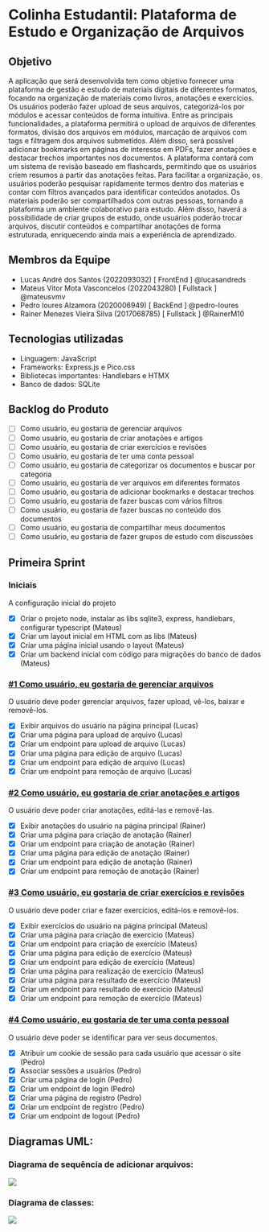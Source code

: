 # Colinha Estudantil: Plataforma de Estudo e Organização de Arquivos

## Objetivo

A aplicação que será desenvolvida tem como objetivo fornecer uma plataforma de gestão e estudo de materiais digitais de diferentes formatos, focando na organização de materiais como livros, anotações e exercícios. Os usuários poderão fazer upload de seus arquivos, categorizá-los por módulos e acessar conteúdos de forma intuitiva. Entre as principais funcionalidades, a plataforma permitirá o upload de arquivos de diferentes formatos, divisão dos arquivos em módulos, marcação de arquivos com tags e filtragem dos arquivos submetidos. Além disso, será possível adicionar bookmarks em páginas de interesse em PDFs, fazer anotações e destacar trechos importantes nos documentos. A plataforma contará com um sistema de revisão baseado em flashcards, permitindo que os usuários criem resumos a partir das anotações feitas. Para facilitar a organização, os usuários poderão pesquisar rapidamente termos dentro dos materias e contar com filtros avançados para identificar conteúdos anotados. Os materiais poderão ser compartilhados com outras pessoas, tornando a plataforma um ambiente colaborativo para estudo. Além disso, haverá a possibilidade de criar grupos de estudo, onde usuários poderão trocar arquivos, discutir conteúdos e compartilhar anotações de forma estruturada, enriquecendo ainda mais a experiência de aprendizado.

## Membros da Equipe

- Lucas André dos Santos (2022093032) [ FrontEnd ] @lucasandreds 
- Mateus Vitor Mota Vasconcelos (2022043280) [ Fullstack ] @mateusvmv
- Pedro loures Alzamora (2020006949) [ BackEnd ] @pedro-loures
- Rainer Menezes Vieira Silva (2017068785) [ Fullstack ] @RainerM10

## Tecnologias utilizadas

- Linguagem: JavaScript
- Frameworks: Express.js e Pico.css
- Bibliotecas importantes: Handlebars e HTMX
- Banco de dados: SQLite

## Backlog do Produto

- [ ] Como usuário, eu gostaria de gerenciar arquivos
- [ ] Como usuário, eu gostaria de criar anotações e artigos
- [ ] Como usuário, eu gostaria de criar exercícios e revisões
- [ ] Como usuário, eu gostaria de ter uma conta pessoal
- [ ] Como usuário, eu gostaria de categorizar os documentos e buscar por categoria
- [ ] Como usuário, eu gostaria de ver arquivos em diferentes formatos
- [ ] Como usuário, eu gostaria de adicionar bookmarks e destacar trechos
- [ ] Como usuário, eu gostaria de fazer buscas com vários filtros
- [ ] Como usuário, eu gostaria de fazer buscas no conteúdo dos documentos
- [ ] Como usuário, eu gostaria de compartilhar meus documentos
- [ ] Como usuário, eu gostaria de fazer grupos de estudo com discussões

## Primeira Sprint

### Iniciais
A configuração inicial do projeto
- [x] Criar o projeto node, instalar as libs sqlite3, express, handlebars, configurar typescript (Mateus)
- [x] Criar um layout inicial em HTML com as libs (Mateus)
- [x] Criar uma página inicial usando o layout (Mateus)
- [x] Criar um backend inicial com código para migrações do banco de dados (Mateus)

### [#1 Como usuário, eu gostaria de gerenciar arquivos](https://github.com/lucasandreds/Trabalho_Engenharia_Software/issues/1)
O usuário deve poder gerenciar arquivos, fazer upload, vê-los, baixar e removê-los.
- [x] Exibir arquivos do usuário na página principal (Lucas)
- [x] Criar uma página para upload de arquivo (Lucas)
- [x] Criar um endpoint para upload de arquivo (Lucas)
- [x] Criar uma página para edição de arquivo (Lucas)
- [x] Criar um endpoint para edição de arquivo (Lucas)
- [x] Criar um endpoint para remoção de arquivo (Lucas)

### [#2 Como usuário, eu gostaria de criar anotações e artigos](https://github.com/lucasandreds/Trabalho_Engenharia_Software/issues/4)
O usuário deve poder criar anotações, editá-las e removê-las.
- [x] Exibir anotações do usuário na página principal (Rainer)
- [x] Criar uma página para criação de anotação (Rainer)
- [x] Criar um endpoint para criação de anotação (Rainer)
- [x] Criar uma página para edição de anotação (Rainer)
- [x] Criar um endpoint para edição de anotação (Rainer)
- [x] Criar um endpoint para remoção de anotação (Rainer)

### [#3 Como usuário, eu gostaria de criar exercícios e revisões](https://github.com/lucasandreds/Trabalho_Engenharia_Software/issues/3)
O usuário deve poder criar e fazer exercícios, editá-los e removê-los.
- [x] Exibir exercícios do usuário na página principal (Mateus)
- [x] Criar uma página para criação de exercício (Mateus)
- [x] Criar um endpoint para criação de exercício (Mateus)
- [x] Criar uma página para edição de exercício (Mateus)
- [x] Criar um endpoint para edição de exercício (Mateus)
- [x] Criar uma página para realização de exercício (Mateus)
- [x] Criar uma página para resultado de exercício (Mateus)
- [x] Criar um endpoint para resultado de exercício (Mateus)
- [x] Criar um endpoint para remoção de exercício (Mateus)

### [#4 Como usuário, eu gostaria de ter uma conta pessoal](https://github.com/lucasandreds/Trabalho_Engenharia_Software/issues/2)
O usuário deve poder se identificar para ver seus documentos.
- [x] Atribuir um cookie de sessão para cada usuário que acessar o site (Pedro)
- [x] Associar sessões a usuários (Pedro)
- [x] Criar uma página de login (Pedro)
- [x] Criar um endpoint de login (Pedro)
- [x] Criar uma página de registro (Pedro)
- [x] Criar um endpoint de registro (Pedro)
- [x] Criar um endpoint de logout (Pedro)

## Diagramas UML:

### Diagrama de sequência de adicionar arquivos:

[![](https://mermaid.ink/img/pako:eNqVVNuOmzAQ_RXLUpRUIrd1yIIfVmqa7ttWeWkrVUiVC5PEajDUmM1uUf59x5CEBNio5WlmmDlnri5omERAOQ1Ur1cQqaThpCABNVuIIaAcxUjo3wElB3Lo9QIVqAz-5KBCWEqx0SIOFMEvFdrIUKZCGfJxtWobP7-kGrKs_eMp3xnQHSg55qBQFUYmqv3_Ue6gbV0u2rZvEvbBEUGERj4LA3WSKAwfHo7pcZImmRn0x0KHW_kM4zzdJSLqf2hEX1VzVBClqoWTTKrNDgb9NebYir0suJKHlwlUPyLo9K-prtvDyV6a7dcM9KBJ19XHa1sHWixef8H3_4G8SPgfGG8WfO1LmpWfAw2OSmOnB7bNX0QMTj83a-_2sC543hmiXSxOQg3oU0OTzCQaop-qVHJsi5WaVPVSWgnBlguOV4XexhpKuGbMaWWXi-GZvZXryamEvdm9OoW6JHsBnGhQEU6zX96G2GXjcj0domD_2JFXdTbWZKXbpLXvidQu1WrV4freNMqDpA7daBlRbnQODo1Bx8KqtLD-Hc9SoA4Yg2f-I0niU5hO8s2W8jXWiFqeRoh_fK3O1qoZn5JcGcrnrMSgvKAvlA-njI1m08nMn_ozxlyfeQ59tXbPH7GJ5_uT2b3nTt353cGhf0vi6Yi5rst815_MPXbPvDuHQiRxZ56qB7Z8Zw9vR8PMQA?type=png)](https://mermaid.live/edit#pako:eNqVVNuOmzAQ_RXLUpRUIrd1yIIfVmqa7ttWeWkrVUiVC5PEajDUmM1uUf59x5CEBNio5WlmmDlnri5omERAOQ1Ur1cQqaThpCABNVuIIaAcxUjo3wElB3Lo9QIVqAz-5KBCWEqx0SIOFMEvFdrIUKZCGfJxtWobP7-kGrKs_eMp3xnQHSg55qBQFUYmqv3_Ue6gbV0u2rZvEvbBEUGERj4LA3WSKAwfHo7pcZImmRn0x0KHW_kM4zzdJSLqf2hEX1VzVBClqoWTTKrNDgb9NebYir0suJKHlwlUPyLo9K-prtvDyV6a7dcM9KBJ19XHa1sHWixef8H3_4G8SPgfGG8WfO1LmpWfAw2OSmOnB7bNX0QMTj83a-_2sC543hmiXSxOQg3oU0OTzCQaop-qVHJsi5WaVPVSWgnBlguOV4XexhpKuGbMaWWXi-GZvZXryamEvdm9OoW6JHsBnGhQEU6zX96G2GXjcj0domD_2JFXdTbWZKXbpLXvidQu1WrV4freNMqDpA7daBlRbnQODo1Bx8KqtLD-Hc9SoA4Yg2f-I0niU5hO8s2W8jXWiFqeRoh_fK3O1qoZn5JcGcrnrMSgvKAvlA-njI1m08nMn_ozxlyfeQ59tXbPH7GJ5_uT2b3nTt353cGhf0vi6Yi5rst815_MPXbPvDuHQiRxZ56qB7Z8Zw9vR8PMQA)

### Diagrama de classes:

[![](https://mermaid.ink/img/pako:eNqVVltv0zAY_SuRpUowunVdm9HmAWlihRcuYxeQIGjykm-tRWoH22k3qv53bOdS20nH6Evt7-bzHZ_Y3qCEpYAilGRYiHOC5xwvY9rrbQJCiYyCTRAjuYAlxChSwxTzXzEKtsG214tpTE1akN4Fm5gG6vfqSmKpoqkMilwAl7MH4AkR0HIT-qS7yFM13Oueg7widJ49GXGWZbVbtPwpZM-p_4nJfbW1S-zpqzOt7KnTpdCA44IHSF68rCZLorZFgp5vd6zX4BvuhSpHkiDHXECTWxlLyB1W35RwqJYyVlos74AHnK1J2gRyRU3A1hT4rW-leAmuJQWRcJJLwmjlqIF_KUBo84-Dn8HvalwTWnLVwCj5aaamxUsQRSYrUhoyYjRUAj08fKNGB2rkL2aF6qD0rk1oHWoRazqRRGawp4czKtaKJ2z-hOrIQdVU_Be6ssx-SNUyPjB4kO5-rXBWgKMWra3_UUqhZKw3s0MxJO3WjOGnHySMSqXpfuCXqLD5krFprUxVCddYl_NCzdrpLfajjYAse6UoF2RbX4oyQ5UvjkswEv1G5OJGWFtgJhqaSS1jnYAWehXmF9OL3Qh749-RbLdde4hjnMwJxdltmxUhGVfNtx3dJBZ5xnDqsmgp5F6BeY4OnpZOpRIHdd9G2laM99mr-pqX68fcsX0lsD7HEtu2Cw4ry6w4N4z6u4rzvGH5_ew6GNhjzH8XZMWEbQPzQSbEtWLKJE5Ycx1cfL4y-cmCrGBQsutWLj2aWDGImo09n32YXc92_rJ_K8DJzsse97k9n4tJ4FWrLlSHzYDC2kkC95p0g_0VbMeAmzPa664jtVVyACmp8y5urvcnUX0LtxBT6262wroKNx4PpWU3x6iWipbP7s1QW7SydrPyEq9n3pceU9RHc05SFEleQB8tgS-xniIjw47Hllpe5eSYfmdsWadxVswXKLrHmVCz8mirXm9NCNAU-FtWUImicGpKoGiDHlB0OByNjsbD4_F0OB2PRuF0NOmjR22fTI9Gx5Pp9Hj8ehIOw9OTbR_9MesOj0ZhGI6m4Tgcnw4nJ6d9pJlk_GP1gNR_27_jkmZ-?type=png)](https://mermaid.live/edit#pako:eNqVVltv0zAY_SuRpUowunVdm9HmAWlihRcuYxeQIGjykm-tRWoH22k3qv53bOdS20nH6Evt7-bzHZ_Y3qCEpYAilGRYiHOC5xwvY9rrbQJCiYyCTRAjuYAlxChSwxTzXzEKtsG214tpTE1akN4Fm5gG6vfqSmKpoqkMilwAl7MH4AkR0HIT-qS7yFM13Oueg7widJ49GXGWZbVbtPwpZM-p_4nJfbW1S-zpqzOt7KnTpdCA44IHSF68rCZLorZFgp5vd6zX4BvuhSpHkiDHXECTWxlLyB1W35RwqJYyVlos74AHnK1J2gRyRU3A1hT4rW-leAmuJQWRcJJLwmjlqIF_KUBo84-Dn8HvalwTWnLVwCj5aaamxUsQRSYrUhoyYjRUAj08fKNGB2rkL2aF6qD0rk1oHWoRazqRRGawp4czKtaKJ2z-hOrIQdVU_Be6ssx-SNUyPjB4kO5-rXBWgKMWra3_UUqhZKw3s0MxJO3WjOGnHySMSqXpfuCXqLD5krFprUxVCddYl_NCzdrpLfajjYAse6UoF2RbX4oyQ5UvjkswEv1G5OJGWFtgJhqaSS1jnYAWehXmF9OL3Qh749-RbLdde4hjnMwJxdltmxUhGVfNtx3dJBZ5xnDqsmgp5F6BeY4OnpZOpRIHdd9G2laM99mr-pqX68fcsX0lsD7HEtu2Cw4ry6w4N4z6u4rzvGH5_ew6GNhjzH8XZMWEbQPzQSbEtWLKJE5Ycx1cfL4y-cmCrGBQsutWLj2aWDGImo09n32YXc92_rJ_K8DJzsse97k9n4tJ4FWrLlSHzYDC2kkC95p0g_0VbMeAmzPa664jtVVyACmp8y5urvcnUX0LtxBT6262wroKNx4PpWU3x6iWipbP7s1QW7SydrPyEq9n3pceU9RHc05SFEleQB8tgS-xniIjw47Hllpe5eSYfmdsWadxVswXKLrHmVCz8mirXm9NCNAU-FtWUImicGpKoGiDHlB0OByNjsbD4_F0OB2PRuF0NOmjR22fTI9Gx5Pp9Hj8ehIOw9OTbR_9MesOj0ZhGI6m4Tgcnw4nJ6d9pJlk_GP1gNR_27_jkmZ-)